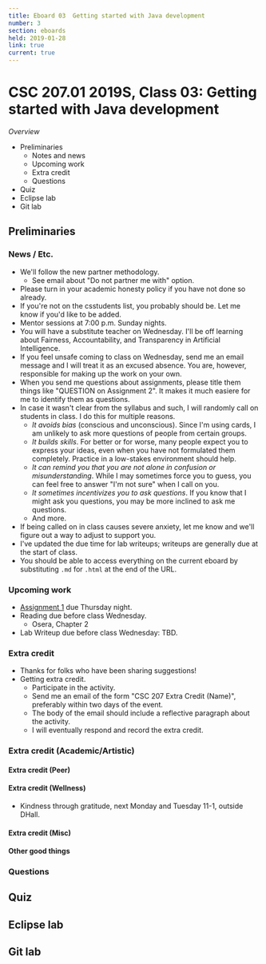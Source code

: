 ```yaml
---
title: Eboard 03  Getting started with Java development
number: 3
section: eboards
held: 2019-01-28
link: true
current: true
---
```

CSC 207.01 2019S, Class 03:  Getting started with Java development
==================================================================

_Overview_

* Preliminaries
    * Notes and news
    * Upcoming work
    * Extra credit
    * Questions
* Quiz
* Eclipse lab
* Git lab

Preliminaries
-------------

### News / Etc.

* We'll follow the new partner methodology.
    * See email about "Do not partner me with" option.
* Please turn in your academic honesty policy if you have not done so
  already.
* If you're not on the csstudents list, you probably should be.  Let me
  know if you'd like to be added.
* Mentor sessions at 7:00 p.m. Sunday nights.
* You will have a substitute teacher on Wednesday.  I'll be off learning
  about Fairness, Accountability, and Transparency in Artificial Intelligence.
* If you feel unsafe coming to class on Wednesday, send me an email message
  and I will treat it as an excused absence.  You are, however, responsible
  for making up the work on your own.
* When you send me questions about assignments, please title them
  things like "QUESTION on Assignment 2".  It makes it much easiere
  for me to identify them as questions.
* In case it wasn't clear from the syllabus and such, I will randomly
  call on students in class.  I do this for multiple reasons.
    * _It avoids bias_ (conscious and unconscious). Since I'm using cards,
      I am unlikely to ask more questions of people from certain groups.
    * _It builds skills_.  For better or for worse, many people expect you
      to express your ideas, even when you have not formulated them
      completely.  Practice in a low-stakes environment should help.
    * _It can remind you that you are not alone in confusion or
      misunderstanding_.  While I may sometimes force you to guess, you
      can feel free to answer "I'm not sure" when I call on you.
    * _It sometimes incentivizes you to ask questions_.  If you know
      that I might ask you questions, you may be more inclined to ask
      me questions.
    * And more.
* If being called on in class causes severe anxiety, let me know and
  we'll figure out a way to adjust to support you.
* I've updated the due time for lab writeups; writeups are generally due 
  at the start of class.
* You should be able to access everything on the current eboard by
  substituting `.md` for `.html` at the end of the URL.

### Upcoming work

* [Assignment 1](../assignments/assignment01) due Thursday night.
* Reading due before class Wednesday.
    * Osera, Chapter 2
* Lab Writeup due before class Wednesday: TBD.

### Extra credit

* Thanks for folks who have been sharing suggestions!
* Getting extra credit.
    * Participate in the activity.
    * Send me an email of the form "CSC 207 Extra Credit (Name)", preferably
      within two days of the event.
    * The body of the email should include a reflective paragraph about
      the activity.
    * I will eventually respond and record the extra credit.

### Extra credit (Academic/Artistic)

#### Extra credit (Peer)

#### Extra credit (Wellness)

* Kindness through gratitude, next Monday and Tuesday 11-1, outside DHall.

#### Extra credit (Misc)

#### Other good things

### Questions

Quiz
----

Eclipse lab
-----------

Git lab
-------

